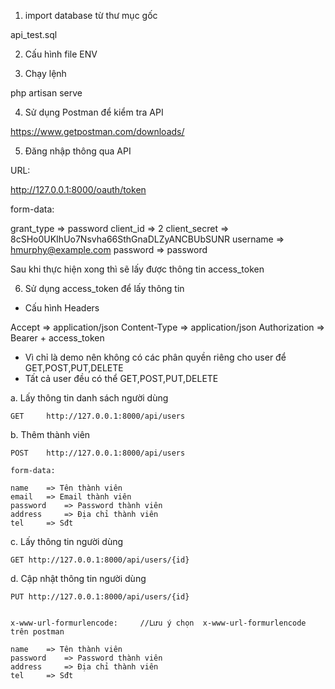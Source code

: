 1. import database từ thư mục gốc

api_test.sql

2. Cấu hình file ENV

3. Chạy lệnh 

php artisan serve 

4. Sử dụng Postman để kiểm tra API

https://www.getpostman.com/downloads/

5. Đăng nhập thông qua API

URL:

http://127.0.0.1:8000/oauth/token


form-data:

grant_type   => password
client_id	=> 2
client_secret => 8cSHo0UKIhUo7Nsvha66SthGnaDLZyANCBUbSUNR
username	=> hmurphy@example.com
password	=> password


Sau khi thực hiện xong thì sẽ lấy được thông tin access_token


6. Sử dụng access_token để lấy thông tin

- Cấu hình Headers

Accept	=> application/json
Content-Type	=> application/json
Authorization 	=> Bearer + access_token

- Vì chỉ là demo nên không có các phân quyền riêng cho user để GET,POST,PUT,DELETE
- Tất cả user đều có thể GET,POST,PUT,DELETE

a. Lấy thông tin danh sách người dùng
	
	GET		http://127.0.0.1:8000/api/users

b. Thêm thành viên
	
	POST 	http://127.0.0.1:8000/api/users

	form-data:

	name	=> Tên thành viên
	email	=> Email thành viên
	password	=> Password thành viên
	address		=> Địa chỉ thành viên
	tel		=> Sđt

c. Lấy thông tin người dùng 

	GET http://127.0.0.1:8000/api/users/{id}

d. Cập nhật thông tin người dùng
	
	PUT http://127.0.0.1:8000/api/users/{id}
	
	
	x-www-url-formurlencode:     //Lưu ý chọn  x-www-url-formurlencode trên postman

	name	=> Tên thành viên
	password	=> Password thành viên
	address		=> Địa chỉ thành viên
	tel		=> Sđt



	





